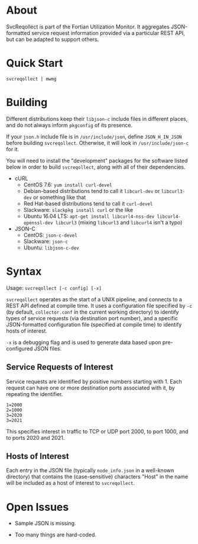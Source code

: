 # About

SvcReqollect is part of the Fortian Utilization Monitor.  It aggregates
JSON-formatted service request information provided via a particular REST
API, but can be adapted to support others.

# Quick Start

`svcreqollect | mwmg`

# Building

Different distributions keep their `libjson-c` include files in different
places, and do not always inform `pkgconfig` of its presence.

If your `json.h` include file is in `/usr/include/json`, define
`JSON_H_IN_JSON` before building `svcreqollect`.  Otherwise, it will look in
`/usr/include/json-c` for it.

You will need to install the "development" packages for the software listed
below in order to build `svcreqollect`, along with all of their
dependencies.

- cURL
  - CentOS 7.6: `yum install curl-devel`
  - Debian-based distributions tend to call it `libcurl-dev` or `libcurl3-dev` or something like that
  - Red Hat-based distributions tend to call it `curl-devel`
  - Slackware: `slackpkg install curl` or the like
  - Ubuntu 16.04 LTS: `apt-get install libcurl4-nss-dev libcurl4-openssl-dev libcurl3` (mixing `libcurl3` and `libcurl4` isn't a typo)
- JSON-C
  - CentOS: `json-c-devel`
  - Slackware: `json-c`
  - Ubuntu: `libjson-c-dev`

# Syntax

Usage: `svcreqollect [-c config] [-x]`

`svcreqollect` operates as the start of a UNIX pipeline, and connects to a
REST API defined at compile time.  It uses a configuration file specified by
`-c` (by default, `collector.conf` in the current working directory) to
identify types of service requests (via destination port number), and a
specific JSON-formatted configuration file (specified at compile time) to
identify hosts of interest.

`-x` is a debugging flag and is used to generate data based upon
pre-configured JSON files.

## Service Requests of Interest

Service requests are identified by positive numbers starting
with 1.  Each request can have one or more destination ports associated with
it, by repeating the identifier.

    1=2000
    2=1000
    3=2020
    3=2021

This specifies interest in traffic to TCP or UDP port 2000, to port 1000,
and to ports 2020 and 2021.

## Hosts of Interest

Each entry in the JSON file (typically `node_info.json` in a well-known directory) that contains the (case-sensitive) characters "Host" in the name will be included as a host of interest to `svcreqollect`.

# Open Issues

- Sample JSON is missing.

- Too many things are hard-coded.
